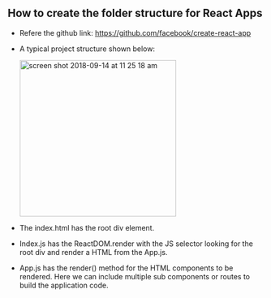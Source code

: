 ## How to create the folder structure for React Apps
* Refere the github link: https://github.com/facebook/create-react-app
* A typical project structure shown below:

  <img width="308" alt="screen shot 2018-09-14 at 11 25 18 am" src="https://user-images.githubusercontent.com/6800366/45524290-0acd9480-b811-11e8-821b-bd478f17022d.png">

* The index.html has the root div element.
* Index.js has the ReactDOM.render with the JS selector looking for the root div and render a HTML from the App.js.
* App.js has the render() method for the HTML components to be rendered. Here we can include multiple sub components or routes to build the application code.
